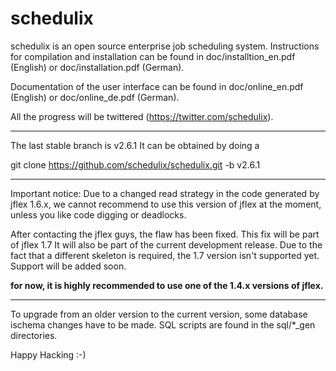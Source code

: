schedulix
=========

schedulix is an open source enterprise job scheduling system.
Instructions for compilation and installation can be found in doc/installtion_en.pdf (English)
or doc/installation.pdf (German).

Documentation of the user interface can be found in doc/online_en.pdf (English) or
doc/online_de.pdf (German).

All the progress will be twittered (https://twitter.com/schedulix).

-------------------------------------------------------------------------------------------

The last stable branch is v2.6.1
It can be obtained by doing a

git clone https://github.com/schedulix/schedulix.git -b v2.6.1

-------------------------------------------------------------------------------------------

Important notice:
Due to a changed read strategy in the code generated by jflex 1.6.x, we cannot recommend
to use this version of jflex at the moment, unless you like code digging or deadlocks. 

After contacting the jflex guys, the flaw has been fixed. This fix will be part of jflex 1.7
It will also be part of the current development release.
Due to the fact that a different skeleton is required, the 1.7 version isn't supported yet.
Support will be added soon.

**for now, it is highly recommended to use one of the 1.4.x versions of jflex.**

-------------------------------------------------------------------------------------------

To upgrade from an older version to the current version, some database ischema changes have
to be made. SQL scripts are found in the sql/*_gen directories.

Happy Hacking :-)
